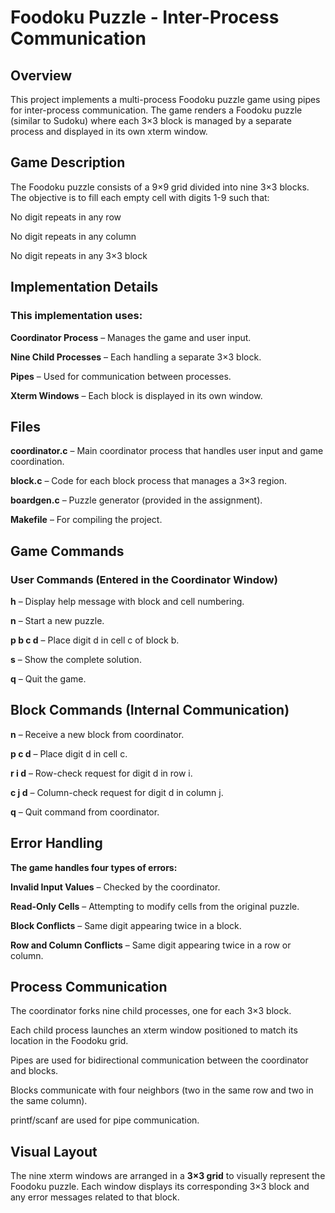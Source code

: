 # Foodoku Puzzle - Inter-Process Communication

## Overview

This project implements a multi-process Foodoku puzzle game using pipes for inter-process communication. The game renders a Foodoku puzzle (similar to Sudoku) where each 3×3 block is managed by a separate process and displayed in its own xterm window.

## Game Description

The Foodoku puzzle consists of a 9×9 grid divided into nine 3×3 blocks. The objective is to fill each empty cell with digits 1-9 such that:

No digit repeats in any row

No digit repeats in any column

No digit repeats in any 3×3 block

## Implementation Details

### This implementation uses:

**Coordinator Process** – Manages the game and user input.

**Nine Child Processes** – Each handling a separate 3×3 block.

**Pipes** – Used for communication between processes.

**Xterm Windows** – Each block is displayed in its own window.

## Files

**coordinator.c** – Main coordinator process that handles user input and game coordination.

**block.c** – Code for each block process that manages a 3×3 region.

**boardgen.c** – Puzzle generator (provided in the assignment).

**Makefile** – For compiling the project.

## Game Commands

### User Commands (Entered in the Coordinator Window)

**h** – Display help message with block and cell numbering.

**n** – Start a new puzzle.

**p b c d** – Place digit d in cell c of block b.

**s** – Show the complete solution.

**q** – Quit the game.

## Block Commands (Internal Communication)

**n** – Receive a new block from coordinator.

**p c d** – Place digit d in cell c.

**r i d** – Row-check request for digit d in row i.

**c j d** – Column-check request for digit d in column j.

**q** – Quit command from coordinator.

## Error Handling

**The game handles four types of errors:**

**Invalid Input Values** – Checked by the coordinator.

**Read-Only Cells** – Attempting to modify cells from the original puzzle.

**Block Conflicts** – Same digit appearing twice in a block.

**Row and Column Conflicts** – Same digit appearing twice in a row or column.


## Process Communication

The coordinator forks nine child processes, one for each 3×3 block.

Each child process launches an xterm window positioned to match its location in the Foodoku grid.

Pipes are used for bidirectional communication between the coordinator and blocks.

Blocks communicate with four neighbors (two in the same row and two in the same column).

printf/scanf are used for pipe communication.

## Visual Layout

The nine xterm windows are arranged in a **3×3 grid** to visually represent the Foodoku puzzle. Each window displays its corresponding 3×3 block and any error messages related to that block.
